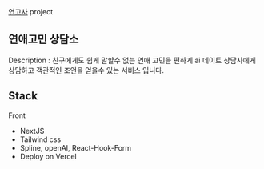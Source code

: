 [연고사](https://datexpert.site/) project 

## 연애고민 상담소
Description : 친구에게도 쉽게 말할수 없는 연애 고민을 편하게 ai 데이트 상담사에게 상담하고 객관적인 조언을 얻을수 있는 서비스 입니다. 

## Stack

Front
- NextJS
- Tailwind css
- Spline,  openAI, React-Hook-Form
- Deploy on Vercel
